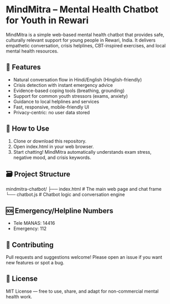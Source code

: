 # MindMitra – Mental Health Chatbot for Youth in Rewari

MindMitra is a simple web-based mental health chatbot that provides safe, culturally relevant support for young people in Rewari, India. It delivers empathetic conversation, crisis helplines, CBT-inspired exercises, and local mental health resources.

## 🚀 Features

- Natural conversation flow in Hindi/English (Hinglish-friendly)
- Crisis detection with instant emergency advice
- Evidence-based coping tools (breathing, grounding)
- Support for common youth stressors (exams, anxiety)
- Guidance to local helplines and services
- Fast, responsive, mobile-friendly UI
- Privacy-centric: no user data stored

## 📝 How to Use

1. Clone or download this repository.
2. Open index.html in your web browser.
3. Start chatting! MindMitra automatically understands exam stress, negative mood, and crisis keywords.

## 🗃 Project Structure


mindmitra-chatbot/
├── index.html   # The main web page and chat frame
└── chatbot.js   # Chatbot logic and conversation engine


## 🆘 Emergency/Helpline Numbers

- Tele MANAS: 14416
- Emergency: 112

## 🌈 Contributing

Pull requests and suggestions welcome! Please open an issue if you want new features or spot a bug.

## 📖 License

MIT License — free to use, share, and adapt for non-commercial mental health work.
